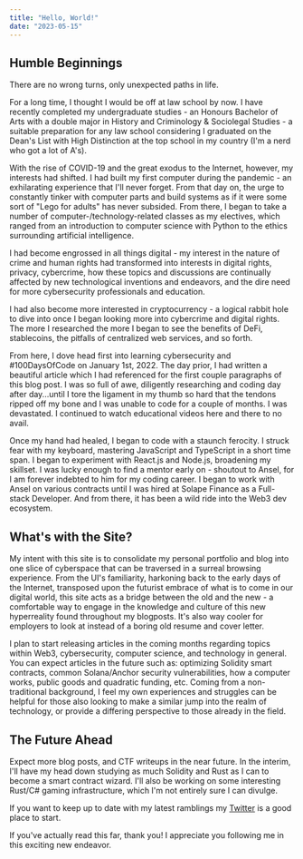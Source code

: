 ```yaml
---
title: "Hello, World!"
date: "2023-05-15"
---
```

## Humble Beginnings

There are no wrong turns, only unexpected paths in life.

For a long time, I thought I would be off at law school by now. I have recently completed my undergraduate studies - an Honours Bachelor of Arts with a double major in History and Criminology & Sociolegal Studies - a suitable preparation for any law school considering I graduated on the Dean's List with High Distinction at the top school in my country (I'm a nerd who got a lot of A's).

With the rise of COVID-19 and the great exodus to the Internet, however, my interests had shifted. I had built my first computer during the pandemic - an exhilarating experience that I'll never forget. From that day on, the urge to constantly tinker with computer parts and build systems as if it were some sort of "Lego for adults" has never subsided. From there, I began to take a number of computer-/technology-related classes as my electives, which ranged from an introduction to computer science with Python to the ethics surrounding artificial intelligence.

I had become engrossed in all things digital - my interest in the nature of crime and human rights had transformed into interests in digital rights, privacy, cybercrime, how these topics and discussions are continually affected by new technological inventions and endeavors, and the dire need for more cybersecurity professionals and education.

I had also become more interested in cryptocurrency - a logical rabbit hole to dive into once I began looking more into cybercrime and digital rights. The more I researched the more I began to see the benefits of DeFi, stablecoins, the pitfalls of centralized web services, and so forth.

From here, I dove head first into learning cybersecurity and #100DaysOfCode on January 1st, 2022. The day prior, I had written a beautiful article which I had referenced for the first couple paragraphs of this blog post. I was so full of awe, diligently researching and coding day after day...until I tore the ligament in my thumb so hard that the tendons ripped off my bone and I was unable to code for a couple of months. I was devastated. I continued to watch educational videos here and there to no avail. 

Once my hand had healed, I began to code with a staunch ferocity. I struck fear with my keyboard, mastering JavaScript and TypeScript in a short time span. I began to experiment with React.js and Node.js, broadening my skillset. I was lucky enough to find a mentor early on - shoutout to Ansel, for I am forever indebted to him for my coding career. I began to work with Ansel on various contracts until I was hired at Solape Finance as a Full-stack Developer. And from there, it has been a wild ride into the Web3 dev ecosystem. 

## What's with the Site?
My intent with this site is to consolidate my personal portfolio and blog into one slice of cyberspace that can be traversed in a surreal browsing experience. From the UI's familiarity, harkoning back to the early days of the Internet, transposed upon the futurist embrace of what is to come in our digital world, this site acts as a bridge between the old and the new - a comfortable way to engage in the knowledge and culture of this new hyperreality found throughout my blogposts. It's also way cooler for employers to look at instead of a boring old resume and cover letter.

I plan to start releasing articles in the coming months regarding topics within Web3, cybersecurity, computer science, and technology in general. You can expect articles in the future such as: optimizing Solidity smart contracts, common Solana/Anchor security vulnerabilities, how a computer works, public goods and quadratic funding, etc. Coming from a non-traditional background, I feel my own experiences and struggles can be helpful for those also looking to make a similar jump into the realm of technology, or provide a differing perspective to those already in the field.

## The Future Ahead
Expect more blog posts, and CTF writeups in the near future. In the interim, I'll have my head down studying as much Solidity and Rust as I can to become a smart contract wizard. I'll also be working on some interesting Rust/C# gaming infrastructure, which I'm not entirely sure I can divulge. 

If you want to keep up to date with my latest ramblings my [Twitter](https://twitter.com/0xIchigo) is a good place to start.

If you've actually read this far, thank you! I appreciate you following me in this exciting new endeavor.